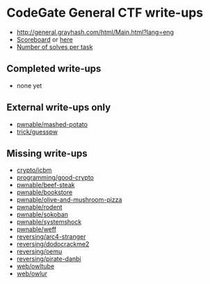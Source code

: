 # CodeGate General CTF write-ups

* <http://general.grayhash.com/html/Main.html?lang=eng>
* [Scoreboard](http://general.grayhash.com/html/Main.html?page=rank) or [here](scoreboard.txt)
* [Number of solves per task](solves.txt)

## Completed write-ups

* none yet

## External write-ups only

* [pwnable/mashed-potato](pwnable/mashed-potato)
* [trick/guesspw](trick/guesspw)

## Missing write-ups

* [crypto/icbm](crypto/icbm)
* [programming/good-crypto](programming/good-crypto)
* [pwnable/beef-steak](pwnable/beef-steak)
* [pwnable/bookstore](pwnable/bookstore)
* [pwnable/olive-and-mushroom-pizza](pwnable/olive-and-mushroom-pizza)
* [pwnable/rodent](pwnable/rodent)
* [pwnable/sokoban](pwnable/sokoban)
* [pwnable/systemshock](pwnable/systemshock)
* [pwnable/weff](pwnable/weff)
* [reversing/arc4-stranger](reversing/arc4-stranger)
* [reversing/dodocrackme2](reversing/dodocrackme2)
* [reversing/oemu](reversing/oemu)
* [reversing/pirate-danbi](reversing/pirate-danbi)
* [web/owltube](web/owltube)
* [web/owlur](web/owlur)